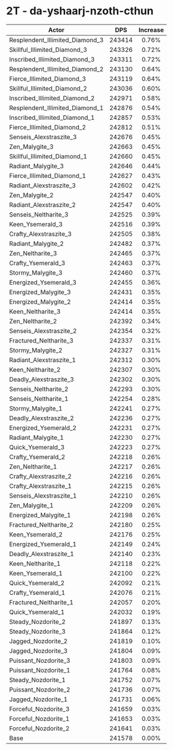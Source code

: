 # 2T - da-yshaarj-nzoth-cthun
| Actor | DPS | Increase |
|---|:---:|:---:|
|Resplendent_Illimited_Diamond_3|243414|0.76%|
|Skillful_Illimited_Diamond_3|243326|0.72%|
|Inscribed_Illimited_Diamond_3|243311|0.72%|
|Resplendent_Illimited_Diamond_2|243130|0.64%|
|Fierce_Illimited_Diamond_3|243119|0.64%|
|Skillful_Illimited_Diamond_2|243036|0.60%|
|Inscribed_Illimited_Diamond_2|242971|0.58%|
|Resplendent_Illimited_Diamond_1|242876|0.54%|
|Inscribed_Illimited_Diamond_1|242857|0.53%|
|Fierce_Illimited_Diamond_2|242812|0.51%|
|Senseis_Alexstraszite_3|242676|0.45%|
|Zen_Malygite_3|242663|0.45%|
|Skillful_Illimited_Diamond_1|242660|0.45%|
|Radiant_Malygite_3|242646|0.44%|
|Fierce_Illimited_Diamond_1|242627|0.43%|
|Radiant_Alexstraszite_3|242602|0.42%|
|Zen_Malygite_2|242547|0.40%|
|Radiant_Alexstraszite_2|242547|0.40%|
|Senseis_Neltharite_3|242525|0.39%|
|Keen_Ysemerald_3|242516|0.39%|
|Crafty_Alexstraszite_3|242505|0.38%|
|Radiant_Malygite_2|242482|0.37%|
|Zen_Neltharite_3|242465|0.37%|
|Crafty_Ysemerald_3|242463|0.37%|
|Stormy_Malygite_3|242460|0.37%|
|Energized_Ysemerald_3|242455|0.36%|
|Energized_Malygite_3|242431|0.35%|
|Energized_Malygite_2|242414|0.35%|
|Keen_Neltharite_3|242414|0.35%|
|Zen_Neltharite_2|242392|0.34%|
|Senseis_Alexstraszite_2|242354|0.32%|
|Fractured_Neltharite_3|242337|0.31%|
|Stormy_Malygite_2|242327|0.31%|
|Radiant_Alexstraszite_1|242312|0.30%|
|Keen_Neltharite_2|242307|0.30%|
|Deadly_Alexstraszite_3|242302|0.30%|
|Senseis_Neltharite_2|242293|0.30%|
|Senseis_Neltharite_1|242254|0.28%|
|Stormy_Malygite_1|242241|0.27%|
|Deadly_Alexstraszite_2|242236|0.27%|
|Energized_Ysemerald_2|242231|0.27%|
|Radiant_Malygite_1|242230|0.27%|
|Quick_Ysemerald_3|242223|0.27%|
|Crafty_Ysemerald_2|242218|0.26%|
|Zen_Neltharite_1|242217|0.26%|
|Crafty_Alexstraszite_2|242216|0.26%|
|Crafty_Alexstraszite_1|242215|0.26%|
|Senseis_Alexstraszite_1|242210|0.26%|
|Zen_Malygite_1|242209|0.26%|
|Energized_Malygite_1|242198|0.26%|
|Fractured_Neltharite_2|242180|0.25%|
|Keen_Ysemerald_2|242176|0.25%|
|Energized_Ysemerald_1|242149|0.24%|
|Deadly_Alexstraszite_1|242140|0.23%|
|Keen_Neltharite_1|242118|0.22%|
|Keen_Ysemerald_1|242100|0.22%|
|Quick_Ysemerald_2|242092|0.21%|
|Crafty_Ysemerald_1|242076|0.21%|
|Fractured_Neltharite_1|242057|0.20%|
|Quick_Ysemerald_1|242032|0.19%|
|Steady_Nozdorite_2|241897|0.13%|
|Steady_Nozdorite_3|241864|0.12%|
|Jagged_Nozdorite_2|241819|0.10%|
|Jagged_Nozdorite_3|241804|0.09%|
|Puissant_Nozdorite_3|241803|0.09%|
|Puissant_Nozdorite_1|241764|0.08%|
|Steady_Nozdorite_1|241752|0.07%|
|Puissant_Nozdorite_2|241736|0.07%|
|Jagged_Nozdorite_1|241731|0.06%|
|Forceful_Nozdorite_3|241659|0.03%|
|Forceful_Nozdorite_1|241653|0.03%|
|Forceful_Nozdorite_2|241641|0.03%|
|Base|241578|0.00%|
